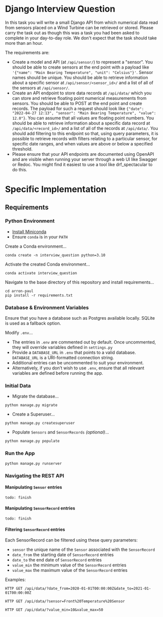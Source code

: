 # Django Interview Question

In this task you will write a small Django API from which numerical data read from sensors placed on a Wind Turbine can be retrieved or stored. Please carry the task out as though this was a task you had been asked to complete in your day-to-day role. We don't expect that the task should take more than an hour.

The requirements are:

* Create a model and API (at `/api/sensor/`) to represent a "sensor". You should be able to create sensors at the end point with a payload like `'{"name": "Main Bearing Temperature", "unit": "Celsius"}'`. Sensor names should be unique. You should be able to retrieve information about a specific sensor at `/api/sensor/<sensor_id>/` and a list of all of the sensors at `/api/sensor/`.
* Create an API endpoint to store data records at `/api/data/` which you can store and retrieve floating point numerical measurements from sensors. You should be able to POST at the end point and create records. The payload for such a request should look like `{"date": "2022-04-27 12:13", "sensor": "Main Bearing Temperature", "value": 12.0"}`. You can assume that all values are floating point numbers. You should be able to retrieve information about a specific data record at `/api/data/<record_id>/` and a list of all of the records at `/api/data/`. You should add filtering to this endpoint so that, using query parameters, it is possible to retrieve records with filters relating to a particular sensor, for specific date ranges, and when values are above or below a specified threshold.
* Please ensure that your API endpoints are documented using OpenAPI and are visible when running your server through a web UI like Swagger or Redoc. You might find it easiest to use a tool like drf_spectacular to do this.


# Specific Implementation

## Requirements

### Python Environment

- [Install Miniconda](https://docs.conda.io/en/latest/miniconda.html)
- Ensure `conda` is in your `PATH`

Create a Conda environment…
```commandline
conda create -n interview_question python=3.10
```

Activate the created Conda environment…
```commandline
conda activate interview_question
```

Navigate to the base directory of this repository and install requirements…
```commandline
cd arron-paul
pip install -r requirements.txt
```

### Database & Environment Variables

Ensure that you have a database such as Postgres available locally. SQLite is used as a fallback option.

Modify `.env`…
- The entries in `.env` are commented out by default. Once uncommented, they will override variables defined in `settings.py`
- Provide a `DATABASE_URL` in `.env` that points to a valid database. `DATABASE_URL` is a URI-formatted connection string.
- Additional entries can be uncommented to suit your environment.
- Alternatively, if you don’t wish to use `.env`, ensure that all relevant variables are defined before running the app.

### Initial Data

- Migrate the database…
```commandline
python manage.py migrate
```

- Create a Superuser…
```commandline
python manage.py createsuperuser
```

- Populate `Sensors` and `SensorRecords` _(optional)_…
```commandline
python manage.py populate
```

### Run the App
```commandline
python manage.py runserver
```

### Navigating the REST API

#### Manipulating `Sensor` entries

`todo: finish`

#### Manipulating `SensorRecord` entries

`todo: finish`

#### Filtering `SensorRecord` entries

Each SensorRecord can be filtered using these query parameters:

- `sensor` the unique name of the `Sensor` associated with the `SensorRecord`
- `date_from` the starting date of `SensorRecord` entries 
- `date_to` the end date of `SensorRecord` entries
- `value_min` the minimum value of the `SensorRecord` entries
- `value_max` the maximum value of the `SensorRecord` entries

Examples:

```commandline
HTTP GET /api/data/?date_from=2020-01-01T00:00:00Z&date_to=2021-01-01T00:00:00Z
```

```commandline
HTTP GET /api/data/?sensor=Front%20Temperature%20Sensor
```

```commandline
HTTP GET /api/data/?value_min=10&value_max=50
```